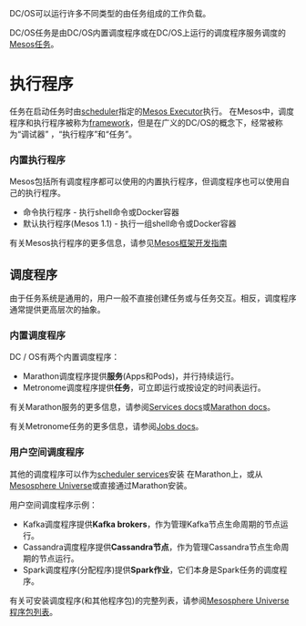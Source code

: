 DC/OS可以运行许多不同类型的由任务组成的工作负载。

DC/OS任务是由DC/OS内置调度程序或在DC/OS上运行的调度程序服务调度的[Mesos任务](/1.10/overview/concepts/#mesos-task)。

# 执行程序

任务在启动任务时由[scheduler](/1.10/overview/concepts/#dcos-scheduler)指定的[Mesos Executor](/1.10/overview/concepts/#mesos-executor)执行。 在Mesos中，调度程序和执行程序被称为[framework](/1.10/overview/concepts/#mesos-framework)，但是在广义的DC/OS的概念下，经常被称为“调试器” ，“执行程序”和“任务”。

### 内置执行程序

Mesos包括所有调度程序都可以使用的内置执行程序，但调度程序也可以使用自己的执行程序。

- 命令执行程序 - 执行shell命令或Docker容器
- 默认执行程序(Mesos 1.1) - 执行一组shell命令或Docker容器

有关Mesos执行程序的更多信息，请参见[Mesos框架开发指南](https://mesos.apache.org/documentation/latest/app-framework-development-guide/)

## 调度程序

由于任务系统是通用的，用户一般不直接创建任务或与任务交互。相反，调度程序通常提供更高层次的抽象。

### 内置调度程序

DC / OS有两个内置调度程序：

- Marathon调度程序提供**服务**(Apps和Pods)，并行持续运行。
- Metronome调度程序提供**任务**，可立即运行或按设定的时间表运行。

有关Marathon服务的更多信息，请参阅[Services docs](/1.10/deploying-services/)或[Marathon docs](https://mesosphere.github.io/marathon/docs/)。

有关Metronome任务的更多信息，请参阅[Jobs docs](/1.10/deployment-jobs/)。

### 用户空间调度程序

其他的调度程序可以作为[scheduler services](/1.10/overview/concepts/#dcos-scheduler-service)安装 在Marathon上，或从[Mesosphere Universe](/1.10/overview/concepts/＃mesosphere-universe)或直接通过Marathon安装。

用户空间调度程序示例：

- Kafka调度程序提供**Kafka brokers**，作为管理Kafka节点生命周期的节点运行。
- Cassandra调度程序提供**Cassandra节点**，作为管理Cassandra节点生命周期的节点运行。
- Spark调度程序(分配程序)提供**Spark作业**，它们本身是Spark任务的调度程序。

有关可安装调度程序(和其他程序包)的完整列表，请参阅[Mesosphere Universe程序包列表](https://universe.dcos.io/#/)。
